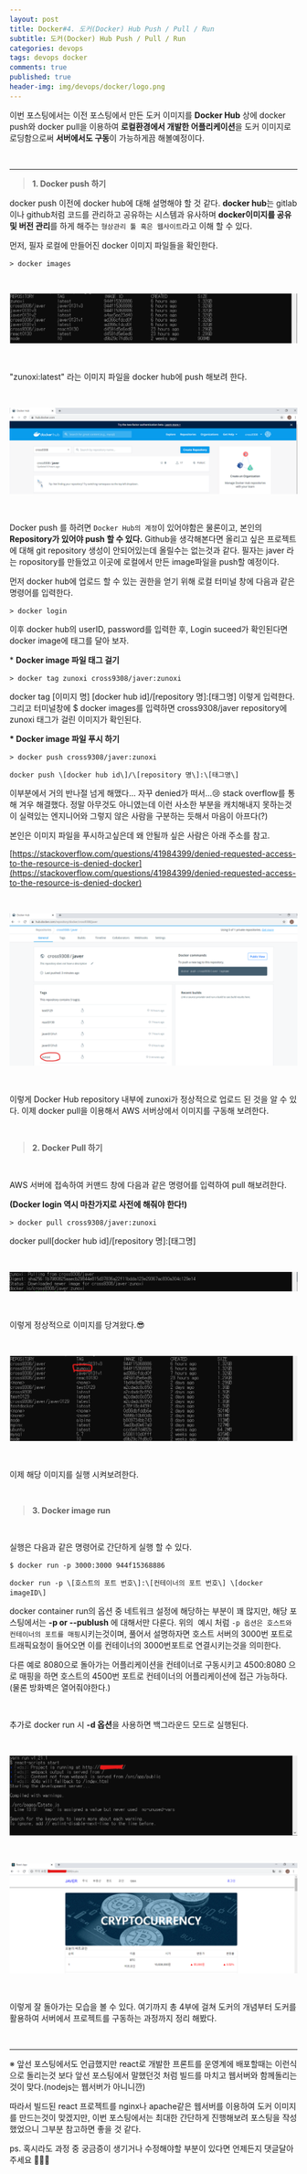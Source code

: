 ```yaml
---
layout: post
title: Docker#4. 도커(Docker) Hub Push / Pull / Run
subtitle: 도커(Docker) Hub Push / Pull / Run
categories: devops
tags: devops docker
comments: true
published: true
header-img: img/devops/docker/logo.png
---
```


이번 포스팅에서는 이전 포스팅에서 만든 도커 이미지를 **Docker Hub** 상에 docker push와 docker pull을 이용하여 **로컬환경에서 개발한 어플리케이션**을 도커 이미지로 로딩함으로써 **서버에서도 구동**이 가능하게끔 해볼예정이다.

<br>

---

> **1\. Docker push 하기**

docker push 이전에 docker hub에 대해 설명해야 할 것 같다. **docker hub**는 gitlab이나 github처럼 코드를 관리하고 공유하는 시스템과 유사하며 **docker이미지를 공유 및 버전 관리**를 하게 해주는 `형상관리 툴 혹은 웹사이트`라고 이해 할 수 있다.

먼저, 필자 로컬에 만들어진 docker 이미지 파일들을 확인한다.

```
> docker images
```

<br>

![그림1](/assets/img/devops/docker/dockerpush/1.png)

<br>

"zunoxi:latest" 라는 이미지 파일을 docker hub에 push 해보려 한다.

<br>

![그림2](/assets/img/devops/docker/dockerpush/2.png)

<br>


Docker push 를 하려면 `Docker Hub의 계정`이 있어야함은 물론이고, 본인의 **Repository가 있어야 push 할 수 있다.** Github을 생각해본다면 올리고 싶은 프로젝트에 대해 git repository 생성이 안되어있는데 올릴수는 없는것과 같다. 필자는 javer 라는 ropository를 만들었고 이곳에 로컬에서 만든 image파일을 push할 예정이다.

먼저 docker hub에 업로드 할 수 있는 권한을 얻기 위해 로컬 터미널 창에 다음과 같은 명령어를 입력한다.

```
> docker login
```

이후 docker hub의 userID, password를 입력한 후, Login suceed가 확인된다면 docker image에 태그를 달아 보자.

\* **Docker image 파일 태그 걸기**

```
> docker tag zunoxi cross9308/javer:zunoxi
```

docker tag \[이미지 명\] \[docker hub id\]/\[repository 명\]:\[태그명\] 이렇게 입력한다. 그리고 터미널창에 $ docker images를 입력하면 cross9308/javer repository에 zunoxi 태그가 걸린 이미지가 확인된다.

**\* Docker image 파일 푸시 하기**

```
> docker push cross9308/javer:zunoxi
```

`docker push \[docker hub id\]/\[repository 명\]:\[태그명\] `

이부분에서 거의 반나절 넘게 해맸다... 자꾸 denied가 떠서...😢 stack overflow를 통해 겨우 해결했다. 정말 아무것도 아니였는데 이런 사소한 부분을 캐치해내지 못하는것이 실력있는 엔지니어와 그렇지 않은 사람을 구분하는 듯해서 마음이 아프다(?)

본인은 이미지 파일을 푸시하고싶은데 왜 안될까 싶은 사람은 아래 주소를 참고.

[https://stackoverflow.com/questions/41984399/denied-requested-access-to-the-resource-is-denied-docker](https://stackoverflow.com/questions/41984399/denied-requested-access-to-the-resource-is-denied-docker)


<br>

![그림3](/assets/img/devops/docker/dockerpush/3.png)

<br>

이렇게 Docker Hub repository 내부에 zunoxi가 정상적으로 업로드 된 것을 알 수 있다. 이제 docker pull을 이용해서 AWS 서버상에서 이미지를 구동해 보려한다.

<br>

> **2\. Docker Pull 하기**

<br>

AWS 서버에 접속하여 커맨드 창에 다음과 같은 명령어를 입력하여 pull 해보려한다.

**(Docker login 역시 마찬가지로 사전에 해줘야 한다!)**

```
> docker pull cross9308/javer:zunoxi
```

docker pull\[docker hub id\]/\[repository 명\]:\[태그명\] 

<br>

![그림4](/assets/img/devops/docker/dockerpush/4.png)

<br>

이렇게 정상적으로 이미지를 당겨왔다.😎

<br>

![그림5](/assets/img/devops/docker/dockerpush/5.png)

<br>

이제 해당 이미지를 실행 시켜보려한다.

<br>

> **3\. Docker image run**

<br>

실행은 다음과 같은 명령어로 간단하게 실행 할 수 있다.

```
$ docker run -p 3000:3000 944f15368886
```

`docker run -p \[호스트의 포트 번호\]:\[컨테이너의 포트 번호\] \[docker imageID\]` 

docker container run의 옵션 중 네트워크 설정에 해당하는 부분이 꽤 많지만, 해당 포스팅에서는 **\-p or --publush** 에 대해서만 다룬다. 위의  예시 처럼 `-p 옵션은 호스트와 컨테이너의 포트를 매핑`시키는것이며, 풀어서 설명하자면 호스트 서버의 3000번 포트로 트래픽요청이 들어오면 이를 컨테이너의 3000번포트로 연결시키는것을 의미한다. 

다른 예로 8080으로 돌아가는 어플리케이션을 컨테이너로 구동시키고 4500:8080 으로 매핑을 하면 호스트의 4500번 포트로 컨테이너의 어플리케이션에 접근 가능하다. (물론 방화벽은 열어줘야한다.)

<br>

추가로 docker run 시 **\-d 옵션**을 사용하면 백그라운드 모드로 실행된다.

<br>

![그림6](/assets/img/devops/docker/dockerpush/6.png)

<br>

![그림7](/assets/img/devops/docker/dockerpush/7.png)

<br>

이렇게 잘 돌아가는 모습을 볼 수 있다. 여기까지 총 4부에 걸쳐 도커의 개념부터 도커를 활용하여 서버에서 프로젝트를 구동하는 과정까지 정리 해봤다. 

<br>

---

※ 앞선 포스팅에서도 언급했지만 react로 개발한 프론트를 운영계에 배포할때는 이런식으로 돌리는것 보다 앞선 포스팅에서 말했던것 처럼 빌드를 마치고 웹서버와 함께돌리는것이 맞다.(nodejs는 웹서버가 아니니깐) 

따라서 빌드된 react 프로젝트를 nginx나 apache같은 웹서버를 이용하여 도커 이미지를 만드는것이 맞겠지만, 이번 포스팅에서는 최대한 간단하게 진행해보려 포스팅을 작성했었으니 그부분 참고하면 좋을 것 같다.

ps. 혹시라도 과정 중 궁금증이 생기거나 수정해야할 부분이 있다면 언제든지 댓글달아 주세요 🙌🙌🙌
